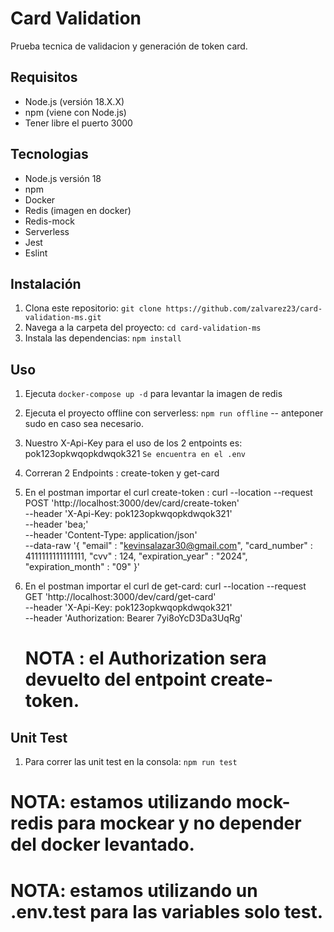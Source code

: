 # Card Validation

Prueba tecnica de validacion y generación de token card.

## Requisitos

- Node.js (versión 18.X.X)
- npm (viene con Node.js)
- Tener libre el puerto 3000

## Tecnologias

- Node.js versión 18
- npm
- Docker
- Redis (imagen en docker)
- Redis-mock
- Serverless
- Jest
- Eslint

## Instalación

1. Clona este repositorio: `git clone https://github.com/zalvarez23/card-validation-ms.git`
2. Navega a la carpeta del proyecto: `cd card-validation-ms`
3. Instala las dependencias: `npm install`

## Uso

1. Ejecuta `docker-compose up -d` para levantar la imagen de redis
2. Ejecuta el proyecto offline con serverless: `npm run offline` -- anteponer sudo en caso sea necesario.
3. Nuestro X-Api-Key para el uso de los 2 entpoints es: pok123opkwqopkdwqok321 `Se encuentra en el .env`
4. Correran 2 Endpoints : create-token y get-card
5. En el postman importar el curl create-token :
   curl --location --request POST 'http://localhost:3000/dev/card/create-token' \
   --header 'X-Api-Key: pok123opkwqopkdwqok321' \
   --header 'bea;' \
   --header 'Content-Type: application/json' \
   --data-raw '{
   "email" : "kevinsalazar30@gmail.com",
   "card_number" : 4111111111111111,
   "cvv" : 124,
   "expiration_year" : "2024",
   "expiration_month" : "09"
   }'
6. En el postman importar el curl de get-card:
   curl --location --request GET 'http://localhost:3000/dev/card/get-card' \
   --header 'X-Api-Key: pok123opkwqopkdwqok321' \
   --header 'Authorization: Bearer 7yi8oYcD3Da3UqRg'

   # NOTA : el Authorization sera devuelto del entpoint create-token.

## Unit Test

1. Para correr las unit test en la consola: `npm run test`

# NOTA: estamos utilizando mock-redis para mockear y no depender del docker levantado.

# NOTA: estamos utilizando un .env.test para las variables solo test.
